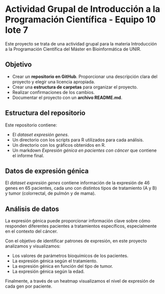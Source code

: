 # Actividad Grupal de Introducción a la Programación Científica - Equipo 10 lote 7
Este proyecto se trata de una actividad grupal para la materia Introducción a la Programación Científica del Máster en Bioinformática de UNIR.

## Objetivo
*	Crear un **repositorio en GitHub**. Proporcionar una descripción clara del proyecto y elegir una licencia apropiada.
*	Crear una **estructura de carpetas** para organizar el proyecto.
*	Realizar confirmaciones de los cambios.
*	Documentar el proyecto con un **archivo README.md**.

## Estructura del repositorio
Este repositorio contiene:
* El *dataset expresión genes*.
* Un directorio con los scripts para R utilizados para cada análisis.
* Un directorio con los gráficos obtenidos en R.
* Un markdown *Expresión génica en pacientes con cáncer* que contiene el informe final.

## Datos de expresión génica
El *dataset expresión genes* contiene información de la expresión de 46 genes en 65 pacientes, cada uno con distintos tipos de tratamiento (A y B) y tumor (colorrectal, de pulmón y de mama).

## Análisis de datos
La expresión génica puede proporcionar información clave sobre cómo responden diferentes pacientes a tratamientos específicos, especialmente en el contexto del cáncer. 

Con el objetivo de identificar patrones de expresión, en este proyecto analizamos y visualizamos:
* Los valores de parámetros bioquímicos de los pacientes.
* La expresión génica según el tratamiento.
* La expresión génica en función del tipo de tumor.
* La expresión génica según la edad.

Finalmente, a través de un heatmap visualizamos el nivel de expresión de cada gen por paciente.

